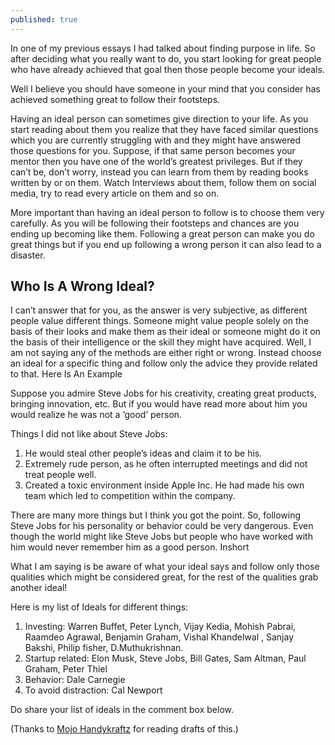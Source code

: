 ```yaml
---
published: true
---
```

In one of my previous essays I had talked about finding purpose in life. So after deciding what you really want to do, you start looking for great people who have already achieved that goal then those people become your ideals.

Well I believe you should have someone in your mind that you consider has achieved something great to follow their footsteps.

Having an ideal person can sometimes give direction to your life. As you start reading about them you realize that they have faced similar questions which you are currently struggling with and they might have answered those questions for you. Suppose, if that same person becomes your mentor then you have one of the world’s greatest privileges. But if they can’t be, don’t worry, instead you can learn from them by reading books written by or on them. Watch Interviews about them, follow them on social media, try to read every article on them and so on.

More important than having an ideal person to follow is to choose them very carefully. As you will be following their footsteps and chances are you ending up becoming like them. Following a great person can make you do great things but if you end up following a wrong person it can also lead to a disaster.

## Who Is A Wrong Ideal?

I can’t answer that for you, as the answer is very subjective, as different people value different things. Someone might value people solely on the basis of their looks and make them as their ideal or someone might do it on the basis of their intelligence or the skill they might have acquired. Well, I am not saying any of the methods are either right or wrong. Instead choose an ideal for a specific thing and follow only the advice they provide related to that.
Here Is An Example

Suppose you admire Steve Jobs for his creativity, creating great products, bringing innovation, etc. But if you would have read more about him you would realize he was not a ‘good’ person.

Things I did not like about Steve Jobs:
1. He would steal other people’s ideas and claim it to be his.
2. Extremely rude person, as he often interrupted meetings and did not treat people well.
3. Created a toxic environment inside Apple Inc. He had made his own team which led to competition within the company.

There are many more things but I think you got the point. So, following Steve Jobs for his personality or behavior could be very dangerous. Even though the world might like Steve Jobs but people who have worked with him would never remember him as a good person.
Inshort

What I am saying is be aware of what your ideal says and follow only those qualities which might be considered great, for the rest of the qualities grab another ideal!

Here is my list of Ideals for different things:

1. Investing: Warren Buffet, Peter Lynch, Vijay Kedia, Mohish Pabrai, Raamdeo Agrawal, Benjamin Graham, Vishal Khandelwal , Sanjay Bakshi, Philip fisher, D.Muthukrishnan.
2. Startup related: Elon Musk, Steve Jobs, Bill Gates, Sam Altman, Paul Graham, Peter Thiel
3. Behavior: Dale Carnegie
4. To avoid distraction: Cal Newport

Do share your list of ideals in the comment box below.

(Thanks to [Mojo Handykraftz](https://www.mojohandykraftz.com/) for reading drafts of this.)
